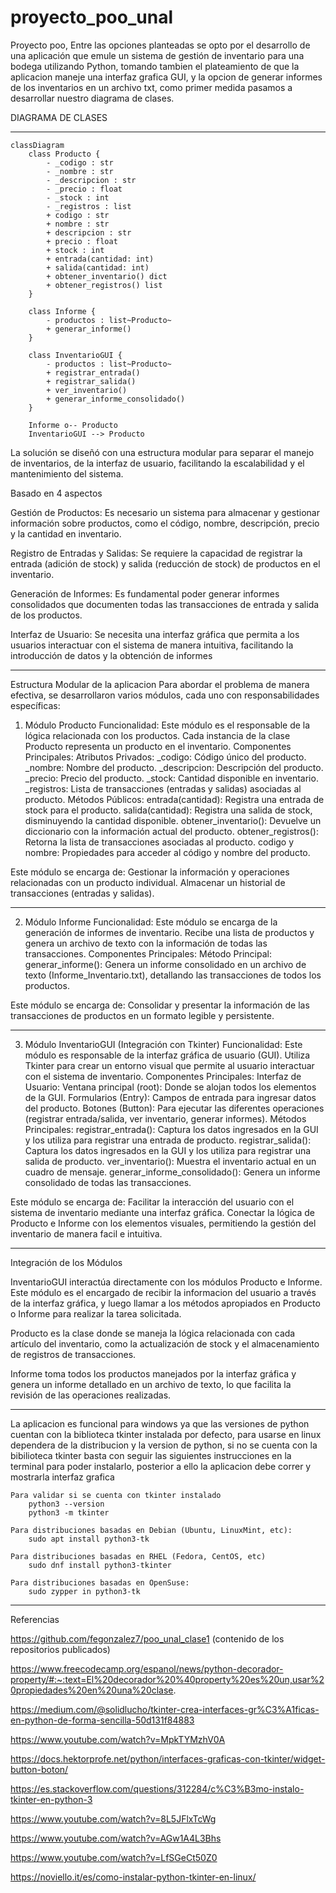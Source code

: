 # proyecto_poo_unal
Proyecto poo, Entre las opciones planteadas se opto por el desarrollo de una aplicación que emule un sistema de gestión de inventario para una bodega utilizando Python, tomando tambien el plateamiento de que la aplicacion maneje una interfaz grafica GUI,  y la opcion de  generar informes de los inventarios en un archivo txt, como primer medida pasamos a desarrollar nuestro diagrama de clases. 

DIAGRAMA DE CLASES

***
```mermaid
classDiagram
    class Producto {
        - _codigo : str
        - _nombre : str
        - _descripcion : str
        - _precio : float
        - _stock : int
        - _registros : list
        + codigo : str
        + nombre : str
        + descripcion : str
        + precio : float
        + stock : int
        + entrada(cantidad: int)
        + salida(cantidad: int)
        + obtener_inventario() dict
        + obtener_registros() list
    }

    class Informe {
        - productos : list~Producto~
        + generar_informe()
    }

    class InventarioGUI {
        - productos : list~Producto~
        + registrar_entrada()
        + registrar_salida()
        + ver_inventario()
        + generar_informe_consolidado()
    }

    Informe o-- Producto 
    InventarioGUI --> Producto 
```

La solución se diseñó con una estructura modular para separar el manejo de inventarios,  de la interfaz de usuario, facilitando la escalabilidad y el mantenimiento del sistema.

Basado en 4 aspectos

Gestión de Productos: Es necesario un sistema para almacenar y gestionar información sobre productos, como el código, nombre, descripción, precio y la cantidad en inventario.

Registro de Entradas y Salidas: Se requiere la capacidad de registrar la entrada (adición de stock) y salida (reducción de stock) de productos en el inventario.

Generación de Informes: Es fundamental poder generar informes consolidados que documenten todas las transacciones de entrada y salida de los productos.

Interfaz de Usuario:  Se necesita una interfaz gráfica que permita a los usuarios interactuar con el sistema de manera intuitiva, facilitando la introducción de datos y la obtención de informes

-----------------------------------------------------------------------------
Estructura Modular de la aplicacion
Para abordar el problema de manera efectiva, se desarrollaron varios módulos, cada uno con responsabilidades específicas:

1. Módulo Producto
Funcionalidad: Este módulo es el responsable de la lógica relacionada con los productos. Cada instancia de la clase Producto representa un producto en el inventario.
Componentes Principales:
Atributos Privados:
_codigo: Código único del producto.
_nombre: Nombre del producto.
_descripcion: Descripción del producto.
_precio: Precio del producto.
_stock: Cantidad disponible en inventario.
_registros: Lista de transacciones (entradas y salidas) asociadas al producto.
Métodos Públicos:
entrada(cantidad): Registra una entrada de stock para el producto.
salida(cantidad): Registra una salida de stock, disminuyendo la cantidad disponible.
obtener_inventario(): Devuelve un diccionario con la información actual del producto.
obtener_registros(): Retorna la lista de transacciones asociadas al producto.
codigo y nombre: Propiedades para acceder al código y nombre del producto.

Este módulo se encarga de:
Gestionar la información y operaciones relacionadas con un producto individual.
Almacenar un historial de transacciones (entradas y salidas).
______________________________________________________________________________
2. Módulo Informe
Funcionalidad: Este módulo se encarga de la generación de informes de inventario. Recibe una lista de productos y genera un archivo de texto con la información de todas las transacciones.
Componentes Principales:
Método Principal:
generar_informe(): Genera un informe consolidado en un archivo de texto (Informe_Inventario.txt), detallando las transacciones de todos los productos.

Este módulo se encarga de:
Consolidar y presentar la información de las transacciones de productos en un formato legible y persistente.
_______________________________________________________________________________
3. Módulo InventarioGUI (Integración con Tkinter)
Funcionalidad: Este módulo es responsable de la interfaz gráfica de usuario (GUI). Utiliza Tkinter para crear un entorno visual que permite al usuario interactuar con el sistema de inventario.
Componentes Principales:
Interfaz de Usuario:
Ventana principal (root): Donde se alojan todos los elementos de la GUI.
Formularios (Entry): Campos de entrada para ingresar datos del producto.
Botones (Button): Para ejecutar las diferentes operaciones (registrar entrada/salida, ver inventario, generar informes).
Métodos Principales:
registrar_entrada(): Captura los datos ingresados en la GUI y los utiliza para registrar una entrada de producto.
registrar_salida(): Captura los datos ingresados en la GUI y los utiliza para registrar una salida de producto.
ver_inventario(): Muestra el inventario actual en un cuadro de mensaje.
generar_informe_consolidado(): Genera un informe consolidado de todas las transacciones.

Este módulo se encarga de:
Facilitar la interacción del usuario con el sistema de inventario mediante una interfaz gráfica.
Conectar la lógica de Producto e Informe con los elementos visuales, permitiendo la gestión del inventario de manera facil e intuitiva.

-----------------------------------------------------------------------------------------------
Integración de los Módulos

InventarioGUI interactúa directamente con los módulos Producto e Informe. Este módulo es el encargado de recibir la informacion del usuario a través de la interfaz gráfica, y luego llamar a los métodos apropiados en Producto o Informe para realizar la tarea solicitada.

Producto es la clase donde se maneja la lógica relacionada con cada artículo del inventario, como la actualización de stock y el almacenamiento de registros de transacciones.

Informe toma todos los productos manejados por la interfaz gráfica y genera un informe detallado en un archivo de texto, lo que facilita la revisión de las operaciones realizadas.

-----------------------------------
La aplicacion es funcional para windows ya que las versiones de python cuentan con la biblioteca tkinter instalada por defecto, para usarse en linux dependera de la distribucion y la version de python, si no se cuenta con la bibilioteca tkinter   basta con seguir las siguientes instrucciones  en la terminal para poder instalarlo, posterior a ello la aplicacion debe correr y mostrarla interfaz grafica  
```
Para validar si se cuenta con tkinter instalado
    python3 --version
    python3 -m tkinter

Para distribuciones basadas en Debian (Ubuntu, LinuxMint, etc):
    sudo apt install python3-tk

Para distribuciones basadas en RHEL (Fedora, CentOS, etc)
    sudo dnf install python3-tkinter

Para distribuciones basadas en OpenSuse:
    sudo zypper in python3-tk
```
---------------------------
Referencias

https://github.com/fegonzalez7/poo_unal_clase1 (contenido de los repositorios publicados)

https://www.freecodecamp.org/espanol/news/python-decorador-property/#:~:text=El%20decorador%20%40property%20es%20un,usar%20propiedades%20en%20una%20clase.

https://medium.com/@solidlucho/tkinter-crea-interfaces-gr%C3%A1ficas-en-python-de-forma-sencilla-50d131f84883

https://www.youtube.com/watch?v=MpkTYMzhV0A

https://docs.hektorprofe.net/python/interfaces-graficas-con-tkinter/widget-button-boton/

https://es.stackoverflow.com/questions/312284/c%C3%B3mo-instalo-tkinter-en-python-3

https://www.youtube.com/watch?v=8L5JFlxTcWg

https://www.youtube.com/watch?v=AGw1A4L3Bhs

https://www.youtube.com/watch?v=LfSGeCt50Z0

https://noviello.it/es/como-instalar-python-tkinter-en-linux/
